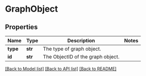 # GraphObject

## Properties
Name | Type | Description | Notes
------------ | ------------- | ------------- | -------------
**type** | **str** | The type of graph object. | 
**id** | **str** | The ObjectID of the graph object. | 

[[Back to Model list]](../README.md#documentation-for-models) [[Back to API list]](../README.md#documentation-for-api-endpoints) [[Back to README]](../README.md)



